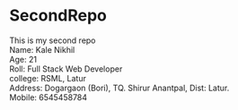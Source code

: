 # SecondRepo

This is my second repo
<br>
Name: Kale Nikhil
<br>
Age: 21
<br>
Roll: Full Stack Web Developer
<br>
college: RSML, Latur
<br>
Address: Dogargaon (Bori), TQ. Shirur Anantpal, Dist: Latur.
<br>
Mobile: 6545458784
